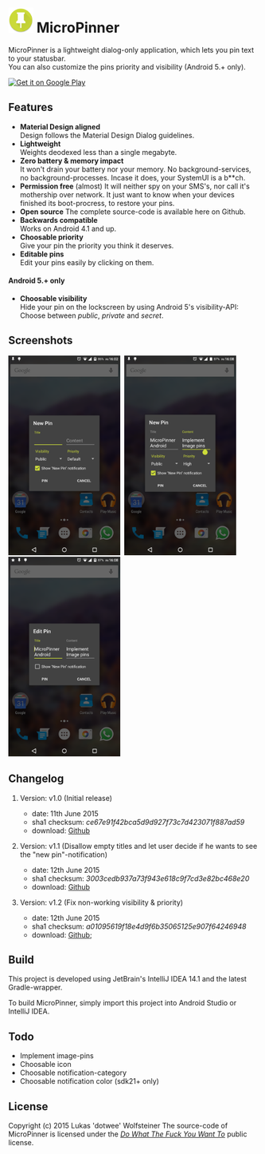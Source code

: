 # <img src="art/ic_web.png" height="50px"/> MicroPinner

MicroPinner is a lightweight dialog-only application, which lets you pin text to your statusbar.
<br>You can also customize the pins priority and visibility (Android 5.+ only).

<a href="https://play.google.com/store/apps/details?id=de.dotwee.micropinner">
  <img alt="Get it on Google Play"
       src="https://developer.android.com/images/brand/en_generic_rgb_wo_45.png" />
</a>

## Features

+ **Material Design aligned**  
    Design follows the Material Design Dialog guidelines.
+ **Lightweight**  
    Weights deodexed less than a single megabyte.
+ **Zero battery & memory impact**  
    It won't drain your battery nor your memory. No background-services, no background-processes. Incase it does, your SystemUI is a b**ch.
+ **Permission free** (almost)
    It will neither spy on your SMS's, nor call it's mothership over network. It just want to know when your devices finished its boot-procress, to restore your pins.
+ **Open source**
    The complete source-code is available here on Github.
+ **Backwards compatible**  
    Works on Android 4.1 and up.
+ **Choosable priority**  
    Give your pin the priority you think it deserves.
+ **Editable pins**  
    Edit your pins easily by clicking on them.

#### Android 5.+ only

+ **Choosable visibility**  
    Hide your pin on the lockscreen by using Android 5's visibility-API: Choose between *public*, *private* and *secret*.

## Screenshots


<img src="art/sc_new.png" height="400px"/>
&nbsp;<img src="art/sc_new_used.png" height="400px"/>
&nbsp;<img src="art/sc_edit.png" height="400px"/>

## Changelog

1. Version: v1.0 (Initial release)
    - date: 11th June 2015
    - sha1 checksum: *ce67e91f42bca5d9d927f73c7d423071f887ad59*
    - download: [Github](https://github.com/dotWee/MicroPinner/releases/download/release-v1.0/release_v1.0.apk)

2. Version: v1.1 (Disallow empty titles and let user decide if he wants to see the "new pin"-notification)
    - date: 12th June 2015
    - sha1 checksum: *3003cedb937a73f943e618c9f7cd3e82bc468e20*
    - download: [Github](https://github.com/dotWee/MicroPinner/releases/download/release-v1.1/release_v1.1.apk)

2. Version: v1.2 (Fix non-working visibility & priority)
    - date: 12th June 2015
    - sha1 checksum: *a01095619f18e4d9f6b35065125e907f64246948*
    - download: [Github](https://github.com/dotWee/MicroPinner/releases/download/release-v1.2/release_v1.2.apk);

## Build

This project is developed using JetBrain's IntelliJ IDEA 14.1 and the latest Gradle-wrapper.

To build MicroPinner, simply import this project into Android Studio or IntelliJ IDEA.

## Todo

+ Implement image-pins
+ Choosable icon
+ Choosable notification-category
+ Choosable notification color (sdk21+ only)

## License

Copyright (c) 2015 Lukas 'dotwee' Wolfsteiner
The source-code of MicroPinner is licensed under the [_Do What The Fuck You Want To_](/LICENSE.md) public license.
